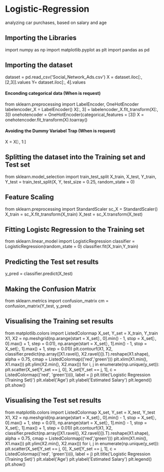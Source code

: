 # Logistic-Regression
analyzing car purchases, based on salary and age

## Importing the Libraries
import numpy as np
import matplotlib.pyplot as plt
import pandas as pd

## Importing  the dataset 
dataset = pd.read_csv('Social_Network_Ads.csv')
X = dataset.iloc[:,[2,3]].values
Y= dataset.iloc[:, 4].values

#### Enconding categorical data (When is request) 
from sklearn.preprocessing import LabelEncoder, OneHotEncoder
labelencoder_X = LabelEncoder()
X[:, 3] = labelencoder_X.fit_transform(X[:, 3])
onehotencoder = OneHotEncoder(categorical_features = [3])
X = onehotencoder.fit_transform(X).toarray()

#### Avoiding the Dummy Variabel Trap (When is request)
X = X[:, 1:]

## Splitting the dataset into the Training set and Test set
from sklearn.model_selection import train_test_split
X_train, X_test, Y_train, Y_test = train_test_split(X, Y, test_size = 0.25, random_state = 0)

## Feature Scaling
from sklearn.preprocessing import StandardScaler
sc_X = StandardScaler()
X_train = sc_X.fit_transform(X_train)
X_test = sc_X.transform(X_test)

## Fitting Logistc Regression to the Training set
from sklearn.linear_model import LogisticRegression
classifier = LogisticRegression(random_state = 0)
classifier.fit(X_train,Y_train)

## Predicting the Test set results
y_pred = classifier.predict(X_test)
    
## Making the Confusion Matrix
from sklearn.metrics import confusion_matrix
cm = confusion_matrix(Y_test, y_pred)

## Visualising the Training set results
from matplotlib.colors import ListedColormap
X_set, Y_set = X_train, Y_train
X1, X2 = np.meshgrid(np.arange(start = X_set[:, 0].min() - 1, stop = X_set[:, 0].max() + 1, step = 0.01),
                     np.arange(start = X_set[:, 1].min() - 1, stop = X_set[:, 1].max() + 1, step = 0.01))
plt.contourf(X1, X2, classifier.predict(np.array([X1.ravel(), X2.ravel()]).T).reshape(X1.shape),
             alpha = 0.75, cmap = ListedColormap(('red','green')))
plt.xlim(X1.min(), X1.max())
plt.ylim(X2.min(), X2.max())
for i, j in enumerate(np.unique(y_set)):
    plt.scatter(X_set[Y_set == j, 0], X_set[Y_set == j, 1],
                c = ListedColormap(('red', 'green'))(i), label = j)
plt.title('Logistic Regression (Training Set)')
plt.xlabel('Age')
plt.ylabel('Estimated Salary')
plt.legend()
plt.show()

## Visualising the Test set results
from matplotlib.colors import ListedColormap
X_set, Y_set = X_test, Y_test
X1, X2 = np.meshgrid(np.arange(start = X_set[:, 0].min() - 1, stop = X_set[:, 0].max() + 1, step = 0.01),
                     np.arange(start = X_set[:, 1].min() - 1, stop = X_set[:, 1].max() + 1, step = 0.01))
plt.contourf(X1, X2, classifier.predict(np.array([X1.ravel(), X2.ravel()]).T).reshape(X1.shape),
             alpha = 0.75, cmap = ListedColormap(('red','green')))
plt.xlim(X1.min(), X1.max())
plt.ylim(X2.min(), X2.max())
for i, j in enumerate(np.unique(y_set)):
    plt.scatter(X_set[Y_set == j, 0], X_set[Y_set == j, 1],
                c = ListedColormap(('red', 'green'))(i), label = j)
plt.title('Logistic Regression (Training Set)')
plt.xlabel('Age')
plt.ylabel('Estimated Salary')
plt.legend()
plt.show()
